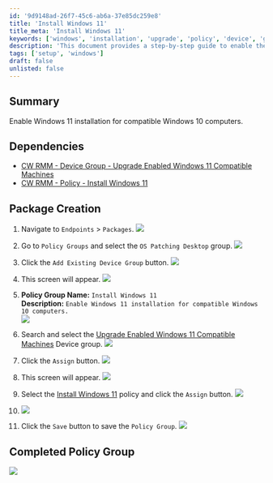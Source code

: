 ```yaml
---
id: '9d9148ad-26f7-45c6-ab6a-37e85dc259e8'
title: 'Install Windows 11'
title_meta: 'Install Windows 11'
keywords: ['windows', 'installation', 'upgrade', 'policy', 'device', 'group']
description: 'This document provides a step-by-step guide to enable the installation of Windows 11 on compatible Windows 10 computers through the ConnectWise RMM platform. It includes necessary dependencies, package creation instructions, and how to assign policies to device groups.'
tags: ['setup', 'windows']
draft: false
unlisted: false
---
```


## Summary

Enable Windows 11 installation for compatible Windows 10 computers.

## Dependencies

- [CW RMM - Device Group - Upgrade Enabled Windows 11 Compatible Machines](<../groups/Upgrade Enabled Windows 11 Compatible Machines.md>)
- [CW RMM - Policy - Install Windows 11](https://proval.itglue.com/DOC-5078775-18002003)

## Package Creation

1. Navigate to `Endpoints` > `Packages`.
   ![](../../../static/img/Install-Windows-11/image_2.png)

2. Go to `Policy Groups` and select the `OS Patching Desktop` group.
   ![](../../../static/img/Install-Windows-11/image_3.png)

3. Click the `Add Existing Device Group` button.
   ![](../../../static/img/Install-Windows-11/image_4.png)

4. This screen will appear.
   ![](../../../static/img/Install-Windows-11/image_5.png)

5. **Policy Group Name:** `Install Windows 11`  
   **Description:** `Enable Windows 11 installation for compatible Windows 10 computers.`  
   ![](../../../static/img/Install-Windows-11/image_6.png)

6. Search and select the [Upgrade Enabled Windows 11 Compatible Machines](<../groups/Upgrade Enabled Windows 11 Compatible Machines.md>) Device group.
   ![](../../../static/img/Install-Windows-11/image_7.png)

7. Click the `Assign` button.
   ![](../../../static/img/Install-Windows-11/image_8.png)

8. This screen will appear.
   ![](../../../static/img/Install-Windows-11/image_9.png)

9. Select the [Install Windows 11](https://proval.itglue.com/DOC-5078775-18002003) policy and click the `Assign` button.
   ![](../../../static/img/Install-Windows-11/image_10.png)

10. ![](../../../static/img/Install-Windows-11/image_11.png)

11. Click the `Save` button to save the `Policy Group`.
   ![](../../../static/img/Install-Windows-11/image_12.png)

## Completed Policy Group

![](../../../static/img/Install-Windows-11/image_13.png)



